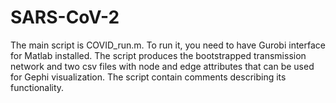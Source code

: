 # SARS-CoV-2

The main script is COVID_run.m. To run it, you need to have Gurobi interface for Matlab installed. The script produces the bootstrapped transmission network and two csv files with node and edge attributes that can be used for Gephi visualization. The script contain comments describing its functionality.
